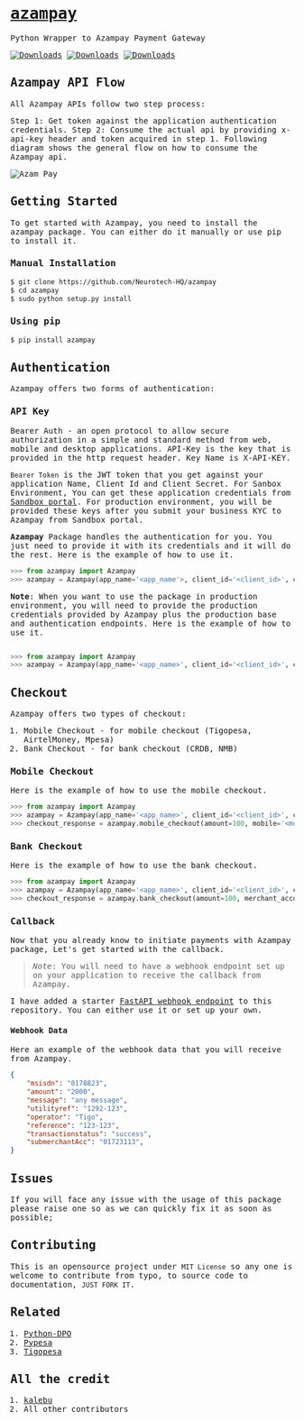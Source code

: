 <samp>

# [azampay](https://developerdocs.azampay.co.tz/redoc)

Python Wrapper to Azampay Payment Gateway

[![Downloads](https://pepy.tech/badge/azampay)](https://pepy.tech/project/azampay)
[![Downloads](https://pepy.tech/badge/azampay/month)](https://pepy.tech/project/azampay)
[![Downloads](https://pepy.tech/badge/azampay/week)](https://pepy.tech/project/azampay)

## Azampay API Flow

All Azampay APIs follow two step process:

Step 1: Get token against the application authentication credentials.
Step 2: Consume the actual api by providing x-api-key header and token acquired in step 1.
Following diagram shows the general flow on how to consume the Azampay api.

![Azam Pay](https://developerdocs.azampay.co.tz/flow-diagrams/checkout-flow.svg)


## Getting Started

To get started with Azampay, you need to install the azampay package. You can either do it manually or use pip to install it.

### Manual Installation

```bash
$ git clone https://github.com/Neurotech-HQ/azampay
$ cd azampay
$ sudo python setup.py install
```

### Using pip

```bash
$ pip install azampay
```

## Authentication

Azampay offers two forms of authentication:

### API Key

Bearer Auth - an open protocol to allow secure authorization in a simple and standard method from web, mobile and desktop applications.
API-Key is the key that is provided in the http request header. Key Name is X-API-KEY.

```Bearer Token``` is the JWT token that you get against your application Name, Client Id and Client Secret. For Sanbox Environment, You can get these application credentials from [Sandbox portal](https://developers.azampay.co.tz/). For production environment, you will be provided these keys after you submit your business KYC to Azampay from Sandbox portal.

**Azampay** Package handles the authentication for you. You just need to provide it with its credentials and it will do the rest. Here is the example of how to use it.

```python
>>> from azampay import Azampay
>>> azampay = Azampay(app_name='<app_name'>, client_id='<client_id>', client_secret='<client_secret>', x_api_key='<x_api_key>', sandbox=True)
```

**Note**: When you want to use the package in production environment, you will need to provide the production credentials provided by Azampay plus the  production base and authentication endpoints. Here is the example of how to use it.

```python

>>> from azampay import Azampay
>>> azampay = Azampay(app_name='<app_name>', client_id='<client_id>', client_secret='<client_secret>', x_api_key='<x_api_key>', sandbox=False, base_url='<base_url>', auth_url='<auth_url>')
```

## Checkout

Azampay offers two types of checkout:

1. Mobile Checkout - for mobile checkout (Tigopesa, AirtelMoney, Mpesa)
2. Bank Checkout - for bank checkout (CRDB, NMB)

### Mobile Checkout

Here is the example of how to use the mobile checkout.

```python
>>> from azampay import Azampay
>>> azampay = Azampay(app_name='<app_name>', client_id='<client_id>', client_secret='<client_secret>', x_api_key='<x_api_key>', sandbox=True)
>>> checkout_response = azampay.mobile_checkout(amount=100, mobile='<mobile>', external_id='<external_id>', provider='<provider>')
```

### Bank Checkout

Here is the example of how to use the bank checkout.

```python
>>> from azampay import Azampay
>>> azampay = Azampay(app_name='<app_name>', client_id='<client_id>', client_secret='<client_secret>', x_api_key='<x_api_key>', sandbox=True)
>>> checkout_response = azampay.bank_checkout(amount=100, merchant_account_number='<merchant_account_number>', merchant_mobile_number='<merchant_mobile_number>', reference_id='<external_id>', provider='<provider>')
```

### Callback

Now that you already know to initiate payments with Azampay package, Let's get started with the callback.

>_Note_: You will need to have a webhook endpoint set up on your application to receive the callback from Azampay.

I have added a starter [FastAPI webhook endpoint](https://github.com/Neurotech-HQ/azampay/blob/main/callback.py) to this repository. You can either use it or set up your own.

#### Webhook Data

Here an example of the webhook data that you will receive from Azampay.

```json
{
    "msisdn": "0178823",
    "amount": "2000",
    "message": "any message",
    "utilityref": "1292-123",
    "operator": "Tigo",
    "reference": "123-123",
    "transactionstatus": "success",
    "submerchantAcc": "01723113",
}
```

## Issues

If you will face any issue with the usage of this package please raise one so as we can quickly fix it as soon as possible;

## Contributing

This is an opensource project under ```MIT License``` so any one is welcome to contribute from typo, to source code to documentation, ```JUST FORK IT```.

## Related

1. [Python-DPO](https://github.com/Neurotech-HQ/python-dpo)
2. [Pypesa](https://github.com/Neurotech-HQ/pypesa)
3. [Tigopesa](https://github.com/Neurotech-HQ/tigopesa)

## All the credit

1. [kalebu](https://github.com/Kalebu)
2. All other contributors


</samp>
